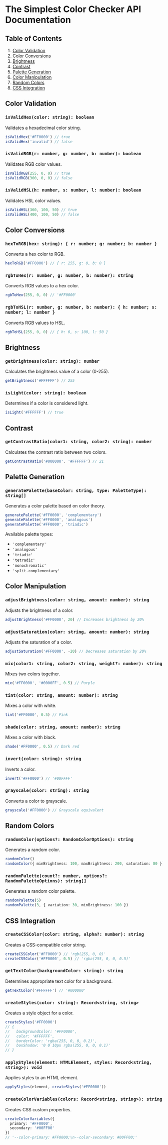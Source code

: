 # The Simplest Color Checker API Documentation

## Table of Contents

1. [Color Validation](#color-validation)
2. [Color Conversions](#color-conversions)
3. [Brightness](#brightness)
4. [Contrast](#contrast)
5. [Palette Generation](#palette-generation)
6. [Color Manipulation](#color-manipulation)
7. [Random Colors](#random-colors)
8. [CSS Integration](#css-integration)

## Color Validation

### `isValidHex(color: string): boolean`
Validates a hexadecimal color string.
```typescript
isValidHex('#FF0000') // true
isValidHex('invalid') // false
```

### `isValidRGB(r: number, g: number, b: number): boolean`
Validates RGB color values.
```typescript
isValidRGB(255, 0, 0) // true
isValidRGB(300, 0, 0) // false
```

### `isValidHSL(h: number, s: number, l: number): boolean`
Validates HSL color values.
```typescript
isValidHSL(360, 100, 50) // true
isValidHSL(400, 100, 50) // false
```

## Color Conversions

### `hexToRGB(hex: string): { r: number; g: number; b: number }`
Converts a hex color to RGB.
```typescript
hexToRGB('#FF0000') // { r: 255, g: 0, b: 0 }
```

### `rgbToHex(r: number, g: number, b: number): string`
Converts RGB values to a hex color.
```typescript
rgbToHex(255, 0, 0) // '#FF0000'
```

### `rgbToHSL(r: number, g: number, b: number): { h: number; s: number; l: number }`
Converts RGB values to HSL.
```typescript
rgbToHSL(255, 0, 0) // { h: 0, s: 100, l: 50 }
```

## Brightness

### `getBrightness(color: string): number`
Calculates the brightness value of a color (0-255).
```typescript
getBrightness('#FFFFFF') // 255
```

### `isLight(color: string): boolean`
Determines if a color is considered light.
```typescript
isLight('#FFFFFF') // true
```

## Contrast

### `getContrastRatio(color1: string, color2: string): number`
Calculates the contrast ratio between two colors.
```typescript
getContrastRatio('#000000', '#FFFFFF') // 21
```

## Palette Generation

### `generatePalette(baseColor: string, type: PaletteType): string[]`
Generates a color palette based on color theory.
```typescript
generatePalette('#FF0000', 'complementary')
generatePalette('#FF0000', 'analogous')
generatePalette('#FF0000', 'triadic')
```

Available palette types:
- `'complementary'`
- `'analogous'`
- `'triadic'`
- `'tetradic'`
- `'monochromatic'`
- `'split-complementary'`

## Color Manipulation

### `adjustBrightness(color: string, amount: number): string`
Adjusts the brightness of a color.
```typescript
adjustBrightness('#FF0000', 20) // Increases brightness by 20%
```

### `adjustSaturation(color: string, amount: number): string`
Adjusts the saturation of a color.
```typescript
adjustSaturation('#FF0000', -20) // Decreases saturation by 20%
```

### `mix(color1: string, color2: string, weight?: number): string`
Mixes two colors together.
```typescript
mix('#FF0000', '#0000FF', 0.5) // Purple
```

### `tint(color: string, amount: number): string`
Mixes a color with white.
```typescript
tint('#FF0000', 0.5) // Pink
```

### `shade(color: string, amount: number): string`
Mixes a color with black.
```typescript
shade('#FF0000', 0.5) // Dark red
```

### `invert(color: string): string`
Inverts a color.
```typescript
invert('#FF0000') // '#00FFFF'
```

### `grayscale(color: string): string`
Converts a color to grayscale.
```typescript
grayscale('#FF0000') // Grayscale equivalent
```

## Random Colors

### `randomColor(options?: RandomColorOptions): string`
Generates a random color.
```typescript
randomColor()
randomColor({ minBrightness: 100, maxBrightness: 200, saturation: 80 })
```

### `randomPalette(count?: number, options?: RandomPaletteOptions): string[]`
Generates a random color palette.
```typescript
randomPalette(5)
randomPalette(3, { variation: 30, minBrightness: 100 })
```

## CSS Integration

### `createCSSColor(color: string, alpha?: number): string`
Creates a CSS-compatible color string.
```typescript
createCSSColor('#FF0000') // 'rgb(255, 0, 0)'
createCSSColor('#FF0000', 0.5) // 'rgba(255, 0, 0, 0.5)'
```

### `getTextColor(backgroundColor: string): string`
Determines appropriate text color for a background.
```typescript
getTextColor('#FFFFFF') // '#000000'
```

### `createStyles(color: string): Record<string, string>`
Creates a style object for a color.
```typescript
createStyles('#FF0000')
// {
//   backgroundColor: '#FF0000',
//   color: '#FFFFFF',
//   borderColor: 'rgba(255, 0, 0, 0.2)',
//   boxShadow: '0 0 10px rgba(255, 0, 0, 0.1)'
// }
```

### `applyStyles(element: HTMLElement, styles: Record<string, string>): void`
Applies styles to an HTML element.
```typescript
applyStyles(element, createStyles('#FF0000'))
```

### `createColorVariables(colors: Record<string, string>): string`
Creates CSS custom properties.
```typescript
createColorVariables({
  primary: '#FF0000',
  secondary: '#00FF00'
})
// '--color-primary: #FF0000;\n--color-secondary: #00FF00;'
```
